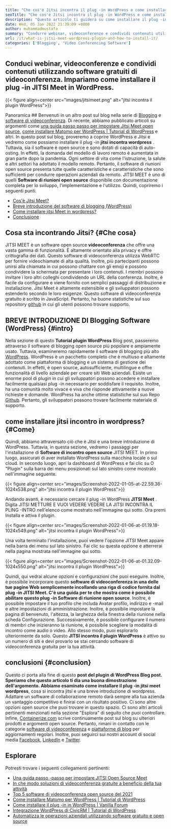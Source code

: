 ```yaml
---
title: "Che cos'è Jitsi incontra il plug -in WordPress e come installarlo?" 
seoTitle: "Che cos'è Jitsi incontra il plug -in WordPress e come installarlo?" 
description: "Questo articolo ti guiderà su come installare il plug -in JITSI METTANTE WordPress. JITSI MEET è un software di videoconferenza open source con potenti funzionalità." 
date: Wed, 05 Jan 2022 21:39:09 +0000
author: muhammadmustafa
summary: "Condurre webinar, videoconferenze e condividi contenuti utilizzando software di videoconferenza gratuito. Impariamo come installare il plug -in JITSI Meet in WordPress." 
url: /it/what-is-jitsi-meet-wordpress-plugin-and-how-to-install-it/
categories: ['Blogging', 'Video Conferencing Software']
---
```


## Conduci webinar, videoconferenze e condividi contenuti utilizzando software gratuiti di videoconferenza. Impariamo come installare il plug -in JITSI Meet in WordPress.

{{< figure align=center src="images/jitsimeet.png" alt="jitsi incontra il plugin WordPress">}}


Panoramica ## 
Benvenuti in un altro post sul blog nella serie di [Blogging][1] e [software di videoconferenza][2]. Di recente, abbiamo pubblicato articoli su argomenti come [una guida passo passo per impostare Jitsi Meet open source][3], [come installare Matomo per WordPress | Tutorial di WordPress][4] e altri. In questo post sul blog, proveremo a coprire WordPress e Jitsi e vedremo come possiamo installare il plug -in  **jitsi incontra wordpress** . Tuttavia, sia il software è open source e sono dotati di capacità di auto-osting. In effetti, la domanda del modello di lavoro remoto è aumentata in gran parte dopo la pandemia. Ogni settore di vita come l'istruzione, la salute e altri settori ha adottato il modello remoto.
Pertanto, il software di riunioni open source presenta tutte quelle caratteristiche e caratteristiche che sono sufficienti per condurre operazioni aziendali da remoto. JITSI MEET è uno di quelli  **Software di riunioni open source**  disponibile con documentazione completa per lo sviluppo, l'implementazione e l'utilizzo. Quindi, copriremo i seguenti punti.
  * [Cos'è Jitsi Meet?][5]
  * [Breve introduzione del software di blogging (WordPress)][6]
  * [Come installare jitsi Meet in wordpress?][7]
  * [Conclusione][8]

## Cosa sta incontrando Jitsi?   {#Che cosa}
JITSI MEET è un software open source  **videoconferenza**  che offre una vasta gamma di funzionalità. È altamente orientato alla privacy e offre crittografia dei dati. Questo software di videoconferenza utilizza WebRTC per fornire videochiamate di alta qualità. Inoltre, più partecipanti possono unirsi alla chiamata in cui possono chattare con gli emoji e possono condividere la schermata per presentare i loro contenuti. I membri possono invitare i loro altri colleghi condividendo un URL della conferenza. Inoltre, è facile da configurare e viene fornito con semplici passaggi di distribuzione e installazione. Jitsi Meet è altamente estensibile e gli sviluppatori possono estenderlo secondo le loro esigenze. Questo software di videoconferenza gratuito è scritto in JavaScript. Pertanto, ha buone statistiche sul suo repository [github][9] in cui gli utenti possono trovare supporto.

## BREVE INTRODUZIONE DI Blogging Software (WordPress)   {#intro}
Nella sezione di questo  **Tutorial plugin WordPress**  Blog post, passeremo attraverso il software di blogging open source più popolare e ampiamente usato. Tuttavia, esamineremo rapidamente il software di blogging più alto [WordPress][10]. WordPress è un pacchetto completo che è multiuso e altamente adottato come piattaforma di blogging e un sistema di gestione dei contenuti. In effetti, è open source, autosufficiente, multilingue e offre funzionalità di livello aziendale per creare siti Web aziendali. Esiste un enorme pool di plugin in cui gli sviluppatori possono accedere e installare facilmente qualsiasi plug -in necessario per soddisfare il requisito. Inoltre, ha una comunità molto vivace e viva che risponde attivamente a nuove richieste e domande. WordPress ha anche ottime statistiche sul suo Repo [Github][11]. Pertanto, gli sviluppatori possono trovare facilmente materiale di supporto.

## come installare jitsi incontro in wordpress?   {#Come}
Quindi, abbiamo attraversato ciò che è Jitsi e una breve introduzione di WordPress. Tuttavia, in questa sezione, vedremo i passaggi per l'installazione di  **Software di incontro open source**  JITSI MEET.
In primo luogo, assicurati di aver installato WordPress sulla macchina locale o sul cloud.
In secondo luogo, apri la dashboard di WordPress e fai clic su O "Plugin" sulla barra dei menu posizionati sul lato sinistro come mostrato nell'immagine seguente.

{{< figure align=center src="images/Screenshot-2022-01-05-at-22.59.36-1024x538.png" alt="jitsi incontra il plugin WordPress">}}

Andando avanti, è necessario cercare il plug -in WordPress  **JITSI Meet** . Digita JITSI METTURE E VUOI VEDERE VEDERE LA JITSI INCONTRA IL PLING -INTRO nell'elenco come mostrato nell'immagine qui sotto. Ora premi Installa e attiva il plugin.

{{< figure align=center src="images/Screenshot-2022-01-06-at-01.19.18-1024x549.png" alt="jitsi incontra il plugin WordPress">}}

Una volta terminato l'installazione, puoi vedere l'opzione JITSI Meet appare nella barra dei menu sul lato sinistro. Fai clic su questa opzione e atterrerai nella pagina mostrata nell'immagine qui sotto.

{{< figure align=center src="images/Screenshot-2022-01-06-at-01.32.09-1024x550.png" alt="jitsi incontra il plugin WordPress">}}

Quindi, qui vedrai alcune opzioni e configurazioni che puoi eseguire. Inoltre, è possibile incorporare questo **software di videoconferenza  **in una delle tue pagine Web semplicemente incollando una riga di codice fornita dal plug -in JITSI Meet. C'è una guida per te che mostra come è possibile abilitare questo plug -in**   Software di riunione open source**. Inoltre, è possibile impostare il tuo profilo che includa Avatar profilo, indirizzo e -mail e altre impostazioni di amministrazione. Inoltre, è possibile impostare la pagina di benvenuto, l'altezza, la larghezza della finestra della riunione nella scheda Configurazione. Successivamente, è possibile configurare il numero di membri che inizieranno la riunione, è possibile scegliere la modalità di incontro come audio o video.
Allo stesso modo, puoi esplorarlo ulteriormente da solo. Questo  **JITSI incontra il plugin WordPress**  è attivo su un numero di siti e devi provarlo se stai cercando software di videoconferenza gratuita per la tua attività.

## conclusioni   {#conclusion}
Questo ci porta alla fine di questo **post del plugin di WordPress  **Blog post. Speriamo che questo articolo ti dia una buona dimostrazione dell'argomento. Abbiamo esaminato come installare il plug -in**   jitsi meet wordpress**, cosa si incontra jitsi e una breve introduzione di wordpress. Adattare un software di collaborazione remoto darà sempre alla tua azienda un vantaggio competitivo e finirai con un risultato positivo. Ci sono altre opzioni open source che puoi trovare in questo spazio. Ci sono altri articoli pertinenti menzionati nella sezione "Esplora" di seguito che puoi controllare.
Infine, [Containerize.com][12] scrive continuamente post sul blog su ulteriori prodotti e argomenti open source. Pertanto, rimani in contatto con le categorie [software di videoconferenza][13] e [piattaforme di blog][14] per aggiornamenti regolari. Inoltre, puoi seguirci sui nostri account di social media [Facebook][15], [LinkedIn][16] e [Twitter][17].

## Esplorare
Potresti trovare i seguenti collegamenti pertinenti:
  * [Una guida passo -passo per impostare JITSI Open Source Meet][3]
  * [In che modo soluzioni di videoconferenza gratuite a beneficio della tua attività][18]
  * [Top 5 software di videoconferenza open source del 2021][19]
  * [Come installare Matomo per WordPress | Tutorial di WordPress][20]
  * [Come installare il plug -in in WordPress | Vanilla Forum][21]
  * [Integrazione WordPress di CivicRM | Tutorial di WordPress][22]
  * [Automatizza le operazioni aziendali utilizzando software gratuito e open source][23]

  
[1]: https://blog.containerize.com/category/blogging/
[2]: https://blog.containerize.com/category/video-conferencing-software/
[3]: https://blog.containerize.com/video-conferencing-software/how-to-set-up-open-source-jitsi-meet/
[4]: http://how%20to%20install%20matomo%20for%20wordpress%20%7C%20wordpress%20tutorial/
[5]: #what
[6]: #intro
[7]: #how
[8]: #Conclusion
[9]: https://github.com/jitsi/jitsi-meet
[10]: https://products.containerize.com/blogging/wordpress/
[11]: https://github.com/wordpress/
[12]: https://www.containerize.com/
[13]: https://products.containerize.com/video-conferencing/
[14]: https://products.containerize.com/blogging/
[15]: https://web.facebook.com/containerize
[16]: https://www.linkedin.com/company/containerize/
[17]: https://twitter.com/containerize_co
[18]: https://blog.containerize.com/
[19]: https://blog.containerize.com/video-conferencing-software/top-5-open-source-video-conferencing-software-of-2021/
[20]: #
[21]: https://blog.containerize.com/blogging/how-to-a-install-plugin-in-wordpress-vanilla-forum/
[22]: https://blog.containerize.com/blogging/civicrm-wordpress-integration-wordpress-tutorial/
[23]: https://blog.containerize.com/blogging/automate-business-operations-using-open-source-software/
